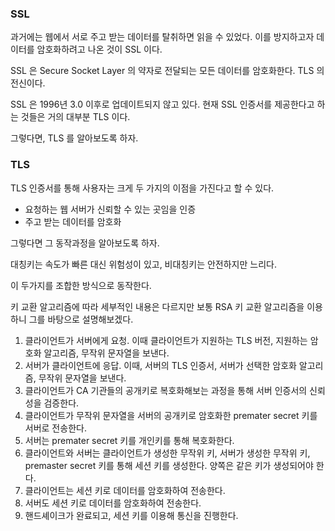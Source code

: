 ### SSL

과거에는 웹에서 서로 주고 받는 데이터를 탈취하면 읽을 수 있었다. 이를 방지하고자 데이터를 암호화하려고 나온 것이 SSL 이다.

SSL 은 Secure Socket Layer 의 약자로 전달되는 모든 데이터를 암호화한다. TLS 의 전신이다.

SSL 은 1996년 3.0 이후로 업데이트되지 않고 있다. 현재 SSL 인증서를 제공한다고 하는 것들은 거의 대부분 TLS 이다.

그렇다면, TLS 를 알아보도록 하자.

### TLS

TLS 인증서를 통해 사용자는 크게 두 가지의 이점을 가진다고 할 수 있다.

- 요청하는 웹 서버가 신뢰할 수 있는 곳임을 인증
- 주고 받는 데이터를 암호화

그렇다면 그 동작과정을 알아보도록 하자.

대칭키는 속도가 빠른 대신 위험성이 있고, 비대칭키는 안전하지만 느리다.

이 두가지를 조합한 방식으로 동작한다. 

키 교환 알고리즘에 따라 세부적인 내용은 다르지만 보통 RSA 키 교환 알고리즘을 이용하니 그를 바탕으로 설명해보겠다.


1. 클라이언트가 서버에게 요청. 이때 클라이언트가 지원하는 TLS 버전, 지원하는 암호화 알고리즘, 무작위 문자열을 보낸다.
2. 서버가 클라이언트에 응답. 이때, 서버의 TLS 인증서, 서버가 선택한 암호화 알고리즘, 무작위 문자열을 보낸다.
3. 클라이언트가 CA 기관들의 공개키로 복호화해보는 과정을 통해 서버 인증서의 신뢰성을 검증한다.
4. 클라이언트가 무작위 문자열을 서버의 공개키로 암호화한 premater secret 키를 서버로 전송한다.
5. 서버는 premater secret 키를 개인키를 통해 복호화한다.
6. 클라이언트와 서버는 클라이언트가 생성한 무작위 키, 서버가 생성한 무작위 키, premaster secret 키를 통해 세션 키를 생성한다. 양쪽은 같은 키가 생성되어야 한다.
7. 클라이언트는 세션 키로 데이터를 암호화하여 전송한다.
8. 서버도 세션 키로 데이터를 암호화하여 전송한다.
9. 핸드셰이크가 완료되고, 세션 키를 이용해 통신을 진행한다.
